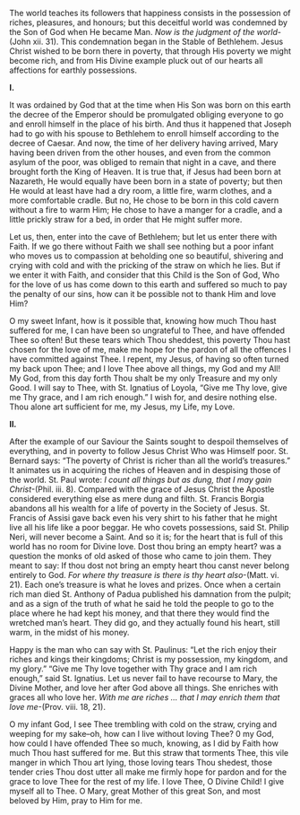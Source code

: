
The world teaches its followers that happiness consists in the possession of riches, pleasures, and honours; but this deceitful world was condemned by the Son of God when He became Man. _Now is the judgment of the world_-(John xii. 31). This condemnation began in the Stable of Bethlehem. Jesus Christ wished to be born there in poverty, that through His poverty we might become rich, and from His Divine example pluck out of our hearts all affections for earthly possessions.

**I.**

It was ordained by God that at the time when His Son was born on this earth the decree of the Emperor should be promulgated obliging everyone to go and enroll himself in the place of his birth. And thus it happened that Joseph had to go with his spouse to Bethlehem to enroll himself according to the decree of Caesar. And now, the time of her delivery having arrived, Mary having been driven from the other houses, and even from the common asylum of the poor, was obliged to remain that night in a cave, and there brought forth the King of Heaven. It is true that, if Jesus had been born at Nazareth, He would equally have been born in a state of poverty; but then He would at least have had a dry room, a little fire, warm clothes, and a more comfortable cradle. But no, He chose to be born in this cold cavern without a fire to warm Him; He chose to have a manger for a cradle, and a little prickly straw for a bed, in order that He might suffer more.

Let us, then, enter into the cave of Bethlehem; but let us enter there with Faith. If we go there without Faith we shall see nothing but a poor infant who moves us to compassion at beholding one so beautiful, shivering and crying with cold and with the pricking of the straw on which he lies. But if we enter it with Faith, and consider that this Child is the Son of God, Who for the love of us has come down to this earth and suffered so much to pay the penalty of our sins, how can it be possible not to thank Him and love Him?

O my sweet Infant, how is it possible that, knowing how much Thou hast suffered for me, I can have been so ungrateful to Thee, and have offended Thee so often! But these tears which Thou sheddest, this poverty Thou hast chosen for the love of me, make me hope for the pardon of all the offences I have committed against Thee. I repent, my Jesus, of having so often turned my back upon Thee; and I love Thee above all things, my God and my All! My God, from this day forth Thou shalt be my only Treasure and my only Good. I will say to Thee, with St. Ignatius of Loyola, “Give me Thy love, give me Thy grace, and I am rich enough.” I wish for, and desire nothing else. Thou alone art sufficient for me, my Jesus, my Life, my Love.

**II.**

After the example of our Saviour the Saints sought to despoil themselves of everything, and in poverty to follow Jesus Christ Who was Himself poor. St. Bernard says: “The poverty of Christ is richer than all the world’s treasures.” It animates us in acquiring the riches of Heaven and in despising those of the world. St. Paul wrote: _I count all things but as dung, that I may gain Christ_-(Phil. iii. 8). Compared with the grace of Jesus Christ the Apostle considered everything else as mere dung and filth. St. Francis Borgia abandons all his wealth for a life of poverty in the Society of Jesus. St. Francis of Assisi gave back even his very shirt to his father that he might live all his life like a poor beggar. He who covets possessions, said St. Philip Neri, will never become a Saint. And so it is; for the heart that is full of this world has no room for Divine love. Dost thou bring an empty heart? was a question the monks of old asked of those who came to join them. They meant to say: If thou dost not bring an empty heart thou canst never belong entirely to God. _For where thy treasure is there is thy heart also_-(Matt. vi. 21). Each one’s treasure is what he loves and prizes. Once when a certain rich man died St. Anthony of Padua published his damnation from the pulpit; and as a sign of the truth of what he said he told the people to go to the place where he had kept his money, and that there they would find the wretched man’s heart. They did go, and they actually found his heart, still warm, in the midst of his money.

Happy is the man who can say with St. Paulinus: “Let the rich enjoy their riches and kings their kingdoms; Christ is my possession, my kingdom, and my glory.” “Give me Thy love together with Thy grace and I am rich enough,” said St. Ignatius. Let us never fail to have recourse to Mary, the Divine Mother, and love her after God above all things. She enriches with graces all who love her. _With me are riches … that I may enrich them that love me_-(Prov. viii. 18, 21).

O my infant God, I see Thee trembling with cold on the straw, crying and weeping for my sake–oh, how can I live without loving Thee? 0 my God, how could I have offended Thee so much, knowing, as I did by Faith how much Thou hast suffered for me. But this straw that torments Thee, this vile manger in which Thou art lying, those loving tears Thou shedest, those tender cries Thou dost utter all make me firmly hope for pardon and for the grace to love Thee for the rest of my life. I love Thee, O Divine Child! I give myself all to Thee. O Mary, great Mother of this great Son, and most beloved by Him, pray to Him for me.

